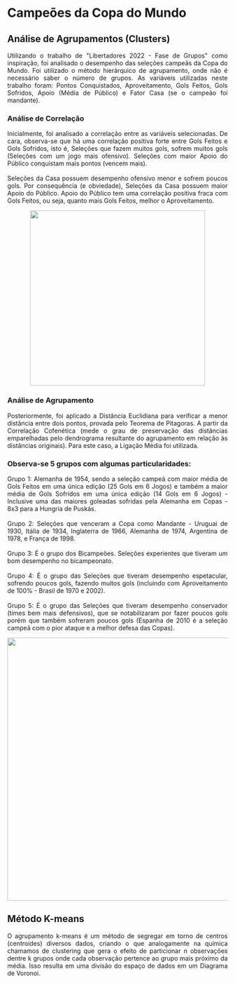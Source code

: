 # Campeões da Copa do Mundo
## Análise de Agrupamentos (Clusters)



<div class="conteudo" style="border-box: none">
<p align="justify">
    Utilizando o trabalho de "Libertadores 2022 - Fase de Grupos" como inspiração, foi analisado o desempenho das seleções campeãs da Copa do Mundo.
Foi utilizado o método hierárquico de agrupamento, onde não é necessário saber o número de grupos. As variáveis utilizadas neste trabalho foram: Pontos Conquistados, Aproveitamento, Gols Feitos, Gols Sofridos, Apoio (Média de Público) e Fator Casa (se o campeão foi mandante).
</p> 

### Análise de Correlação

<div class="conteudo" style="border-box: none">
<p align="justify">
    Inicialmente, foi analisado a correlação entre as variáveis selecionadas. De cara, observa-se que há uma correlação positiva forte entre Gols Feitos e Gols Sofridos, isto é, Seleções que fazem muitos gols, sofrem muitos gols (Seleções com um jogo mais ofensivo). Seleções com maior Apoio do Público conquistam mais pontos (vencem mais).<br><br>
    Seleções da Casa possuem desempenho ofensivo menor e sofrem poucos gols. Por consequência (e obviedade), Seleções da Casa possuem maior Apoio do Público. Apoio do Público tem uma correlação positiva fraca com Gols Feitos, ou seja, quanto mais Gols Feitos, melhor o Aproveitamento.
</p> 

<div align="center">
<img src="https://user-images.githubusercontent.com/54998262/173140787-991852e6-3013-4e43-b0d5-3fdb36375057.png" width="400px" />
</div>

### Análise de Agrupamento   

<p align="justify">
    Posteriormente, foi aplicado a Distância Euclidiana para verificar a menor distância entre dois pontos, provada pelo Teorema de Pitagoras. A partir da Correlação Cofenética (mede o grau de preservação das distâncias emparelhadas pelo dendrograma resultante do agrupamento em relação às distâncias originais). Para este caso, a Ligação Média foi utilizada.
</p>     
    
### Observa-se 5 grupos com algumas particularidades:
<p align="justify">
Grupo 1: Alemanha de 1954, sendo a seleção campeã com maior média de Gols Feitos em uma única edição (25 Gols em 6 Jogos) e também a maior média de Gols Sofridos em uma única edição (14 Gols em 6 Jogos) - Inclusive uma das maiores goleadas sofridas pela Alemanha em Copas - 8x3 para a Hungria de Puskás.<br><br>
Grupo 2: Seleções que venceram a Copa como Mandante - Uruguai de 1930, Itália de 1934, Inglaterra de 1966, Alemanha de 1974, Argentina de 1978, e França de 1998.<br><br>
Grupo 3: É o grupo dos Bicampeões. Seleções experientes que tiveram um bom desempenho no bicampeonato.<br><br>
Grupo 4: É o grupo das Seleções que tiveram desempenho espetacular, sofrendo poucos gols, fazendo muitos gols (incluindo com Aproveitamento de 100% - Brasil de 1970 e 2002).<br><br>
Grupo 5: É o grupo das Seleções que tiveram desempenho conservador (times bem mais defensivos), que se notabilizaram por fazer poucos gols porém que também sofreram poucos gols (Espanha de 2010 é a seleção campeã com o pior ataque e a melhor defesa das Copas).
</p>
<div>
    
<div align="center">
<img src="https://user-images.githubusercontent.com/54998262/173144033-58de7d5d-0f89-48a5-b776-3881f0e1d942.png" width="600px" />
</div>

## Método K-means



<div class="conteudo" style="border-box: none">
<p align="justify">
    O agrupamento k-means é um método de segregar em torno de centros (centroides) diversos dados, criando o que analogamente na química chamamos de clustering que gera o efeito de particionar n observações dentre k grupos onde cada observação pertence ao grupo mais próximo da média. Isso resulta em uma divisão do espaço de dados em um Diagrama de Voronoi.
</p> 
